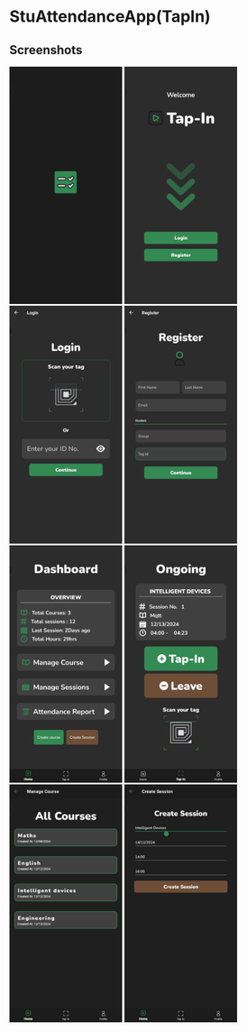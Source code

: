 # StuAttendanceApp(TapIn) 


## Screenshots
<img src="StudentAttendanceApp/Documentation/TapInScreen1.jpg" alt="screenshot" width="200"/>
<img src="StudentAttendanceApp/Documentation/TapInScreen2.jpg" alt="screenshot" width="200"/>
<img src="StudentAttendanceApp/Documentation/TapInScreen3.jpg" alt="screenshot" width="200"/>
<img src="StudentAttendanceApp/Documentation/TapInScreen4.jpg" alt="screenshot" width="200"/>
<img src="StudentAttendanceApp/Documentation/TapInScreen5.jpg" alt="screenshot" width="200"/>
<img src="StudentAttendanceApp/Documentation/TapInScreen6.jpg" alt="screenshot" width="200"/>
<img src="StudentAttendanceApp/Documentation/TapInScreen7.jpg" alt="screenshot" width="200"/>
<img src="StudentAttendanceApp/Documentation/TapInScreen8.jpg" alt="screenshot" width="200"/>

